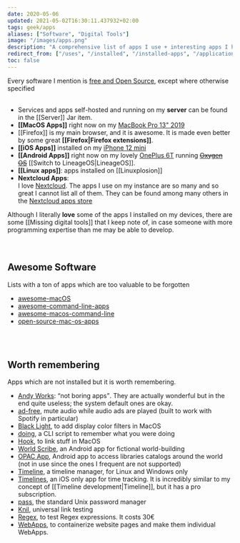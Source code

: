 ```yaml
---
date: 2020-05-06
updated: 2021-05-02T16:30:11.437932+02:00
tags: geek/apps
aliases: ["Software", "Digital Tools"]
image: "/images/apps.png"
description: "A comprehensive list of apps I use + interesting apps I have to keep record of."
redirect_from: ["/uses", "/installed", "/installed-apps", "/applications", "/applicazioni", "/programs", "/programmi", "/software"]
toc: false
---
```

<div class="blue box">
	Every software I mention is <u>free and Open Source</u>, except where otherwise specified
</div>

<br>

- Services and apps self-hosted and running on my **server** can be found in the [[Server]] Jar item.
- **[[MacOS Apps]]** right now on my [MacBook Pro 13" 2019](https://support.apple.com/kb/SP799?locale=en_US&viewlocale=en_US "MacBook Pro 13\" 2019 tech specs")
- [[Firefox]] is my main browser, and it is awesome. It is made even better by some great **[[Firefox|Firefox extensions]]**.
- **[[iOS Apps]]** installed on my [iPhone 12 mini](https://www.apple.com/it/iphone-12/ "iPhone 12")
- **[[Android Apps]]** right now on my lovely [OnePlus 6T](https://www.oneplus.com/6t "OnePlus &T") running ~~[Oxygen OS](https://www.oneplus.com/oxygenos "OxygenOS on OnePlus’ website")~~ [[Switch to LineageOS|LineageOS]].
- **[[Linux apps]]**: apps installed on [[Linuxplosion]]
- **Nextcloud Apps**:   
I love [Nextcloud](https://nextcloud.com "Nextcloud official website"). The apps I use on my instance are so many and so great I cannot list all of them. They can be found among many others in the [Nextcloud apps store](https://apps.nextcloud.com)

<div class="blue box">
	Although I literally <b>love</b> some of the apps I installed on my devices, there are some [[Missing digital tools]] that I keep note of, in case someone with more programming expertise than me may be able to develop.
</div>

<br>
<br>

## Awesome Software

Lists with a ton of apps which are too valuable to be forgotten

- [awesome-macOS](https://github.com/iCHAIT/awesome-macOS)
- [awesome-command-line-apps](https://github.com/herrbischoff/awesome-command-line-apps)
- [awesome-macos-command-line](https://github.com/herrbischoff/awesome-macos-command-line)
- [open-source-mac-os-apps](https://github.com/serhii-londar/open-source-mac-os-apps)

<br>
<br>

## Worth remembering

Apps which are not installed but it is worth remembering.

- [Andy Works](https://www.andy.works/works "Andy Works"): <q>not boring apps</q>. They are actually wonderful but in the end quite useless; the system default ones are okay.
- [ad-free](https://abertschi.github.io/ad-free/landing/ "ad-free website"), mute audio while audio ads are played (built to work with Spotify in particular)
- [Black Light](https://michelf.ca/projects/black-light/ "Black Light"), to add display color filters in MacOS
- [doing](https://github.com/ttscoff/doing "doing"), a CLI script to remember what you were doing
- [Hook](https://hookproductivity.com/ "Hook"), to link stuff in MacOS
- [World Scribe](https://github.com/MarquisLP/World-Scribe "World Scribe"), an Android app for fictional world-building 
- [OPAC App](https://opac.app/ "OPAC App"), Android app to access libraries catalogs around the world (not in use since the ones I frequent are not supported)
- [Timeline](http://thetimelineproj.sourceforge.net/ "Timeline"), a timeline manager, for Linux and Windows only
- [Timelines](https://timelines.app/ "Timelines App"), an iOS only app for time tracking. It is incredibly similar to my concept of [[Timeline development|Timeline]], but it has a pro subscription.
- [pass](https://www.passwordstore.org/ "pass - the standard unix password manager"), the standard Unix password manager
- [Knil](https://apps.apple.com/app/knil-universal-link-testing/id1195310358 "Knil on Apple App Store"), universal link testing
- [Regex](https://motionobj.com/regex/ "Regex"), to test Regex expressions. It costs 30€
- [WebApps](https://f-droid.org/it/packages/com.tobykurien.webapps/ "WebApps on F-Droid"), to containerize website pages and make them individual WebApps.
